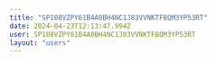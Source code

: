 ```yaml
---
title: "SP108VZPY61B4A0BH4NC1J83VVNKTFBQM3YP53RT"
date: 2024-04-23T12:13:47.994Z
user: SP108VZPY61B4A0BH4NC1J83VVNKTFBQM3YP53RT
layout: "users"
---
```

    